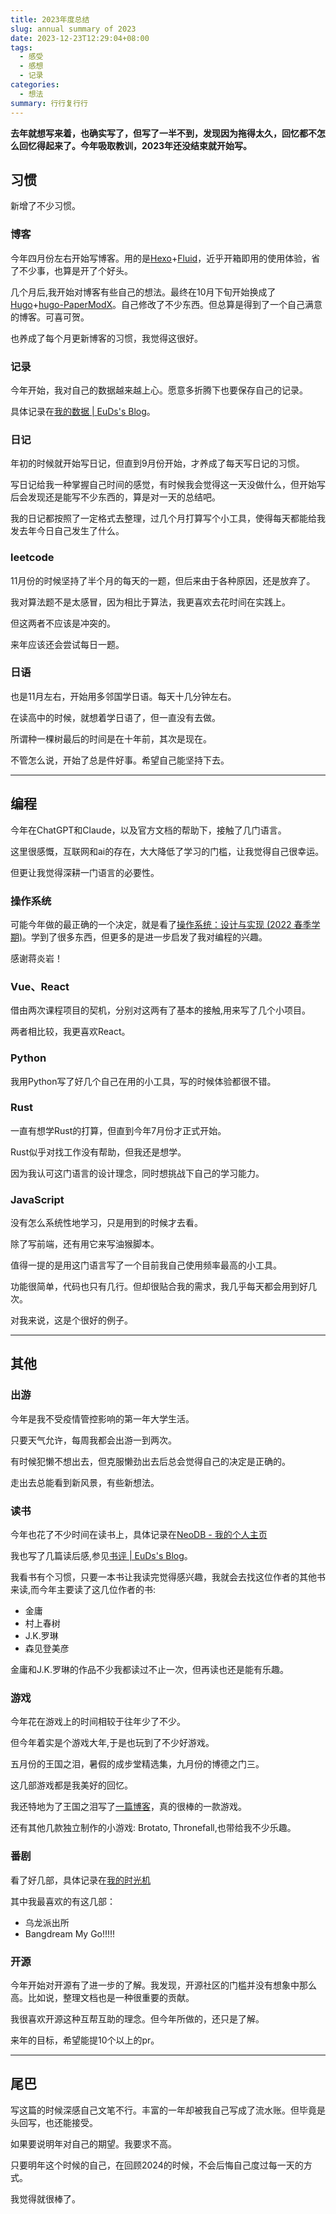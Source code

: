 ```yaml
---
title: 2023年度总结
slug: annual summary of 2023
date: 2023-12-23T12:29:04+08:00
tags:
  - 感受
  - 感想
  - 记录
categories:
  - 想法
summary: 行行复行行
---
```


**去年就想写来着，也确实写了，但写了一半不到，发现因为拖得太久，回忆都不怎么回忆得起来了。今年吸取教训，2023年还没结束就开始写。**

## 习惯
新增了不少习惯。

### 博客
今年四月份左右开始写博客。用的是[Hexo](https://hexo.io/)+[Fluid](https://hexo.fluid-dev.com/)，近乎开箱即用的使用体验，省了不少事，也算是开了个好头。

几个月后,我开始对博客有些自己的想法。最终在10月下旬开始换成了[Hugo](https://gohugo.io/)+[hugo-PaperModX](https://github.com/reorx/hugo-PaperModX/)。自己修改了不少东西。但总算是得到了一个自己满意的博客。可喜可贺。

也养成了每个月更新博客的习惯，我觉得这很好。

### 记录
今年开始，我对自己的数据越来越上心。愿意多折腾下也要保存自己的记录。

具体记录在[我的数据 | EuDs's Blog](https://ds63.eu.org/2023/my-data/)。

### 日记
年初的时候就开始写日记，但直到9月份开始，才养成了每天写日记的习惯。

写日记给我一种掌握自己时间的感觉，有时候我会觉得这一天没做什么，但开始写后会发现还是能写不少东西的，算是对一天的总结吧。

我的日记都按照了一定格式去整理，过几个月打算写个小工具，使得每天都能给我发去年今日自己发生了什么。

### leetcode 
11月份的时候坚持了半个月的每天的一题，但后来由于各种原因，还是放弃了。

我对算法题不是太感冒，因为相比于算法，我更喜欢去花时间在实践上。

但这两者不应该是冲突的。

来年应该还会尝试每日一题。

### 日语
也是11月左右，开始用多邻国学日语。每天十几分钟左右。

在读高中的时候，就想着学日语了，但一直没有去做。

所谓种一棵树最后的时间是在十年前，其次是现在。

不管怎么说，开始了总是件好事。希望自己能坚持下去。

---

## 编程
今年在ChatGPT和Claude，以及官方文档的帮助下，接触了几门语言。

这里很感慨，互联网和ai的存在，大大降低了学习的门槛，让我觉得自己很幸运。

但更让我觉得深耕一门语言的必要性。

### 操作系统
可能今年做的最正确的一个决定，就是看了[操作系统：设计与实现 (2022 春季学期)](https://space.bilibili.com/202224425/channel/collectiondetail?sid=192498)。学到了很多东西，但更多的是进一步启发了我对编程的兴趣。

感谢蒋炎岩！

### Vue、React
借由两次课程项目的契机，分别对这两有了基本的接触,用来写了几个小项目。

两者相比较，我更喜欢React。

### Python 
我用Python写了好几个自己在用的小工具，写的时候体验都很不错。

### Rust
一直有想学Rust的打算，但直到今年7月份才正式开始。

Rust似乎对找工作没有帮助，但我还是想学。

因为我认可这门语言的设计理念，同时想挑战下自己的学习能力。

### JavaScript
没有怎么系统性地学习，只是用到的时候才去看。

除了写前端，还有用它来写油猴脚本。

值得一提的是用这门语言写了一个目前我自己使用频率最高的小工具。

功能很简单，代码也只有几行。但却很贴合我的需求，我几乎每天都会用到好几次。

对我来说，这是个很好的例子。

---

## 其他

### 出游
今年是我不受疫情管控影响的第一年大学生活。

只要天气允许，每周我都会出游一到两次。

有时候犯懒不想出去，但克服懒劲出去后总会觉得自己的决定是正确的。

走出去总能看到新风景，有些新想法。

### 读书
今年也花了不少时间在读书上，具体记录在[NeoDB - 我的个人主页](https://neodb.social/users/EuDs63/)

我也写了几篇读后感,参见[书评 | EuDs's Blog](https://ds63.eu.org/tags/%E4%B9%A6%E8%AF%84/)。

我看书有个习惯，只要一本书让我读完觉得感兴趣，我就会去找这位作者的其他书来读,而今年主要读了这几位作者的书:
- 金庸 
- 村上春树 
- J.K.罗琳
- 森见登美彦
  
金庸和J.K.罗琳的作品不少我都读过不止一次，但再读也还是能有乐趣。

### 游戏
今年花在游戏上的时间相较于往年少了不少。

但今年着实是个游戏大年,于是也玩到了不少好游戏。

五月份的王国之泪，暑假的成步堂精选集，九月份的博德之门三。

这几部游戏都是我美好的回忆。

我还特地为了王国之泪写了[一篇博客](https://ds63.eu.org/2023/tears-of-the-kingdom/)，真的很棒的一款游戏。

还有其他几款独立制作的小游戏: Brotato, Thronefall,也带给我不少乐趣。

### 番剧
看了好几部，具体记录在[我的时光机](https://bgm.tv/user/euds63)

其中我最喜欢的有这几部：
- 乌龙派出所
- Bangdream My Go!!!!! 

### 开源 
今年开始对开源有了进一步的了解。我发现，开源社区的门槛并没有想象中那么高。比如说，整理文档也是一种很重要的贡献。

我很喜欢开源这种互帮互助的理念。但今年所做的，还只是了解。

来年的目标，希望能提10个以上的pr。

---

## 尾巴
写这篇的时候深感自己文笔不行。丰富的一年却被我自己写成了流水账。但毕竟是头回写，也还能接受。

如果要说明年对自己的期望。我要求不高。

只要明年这个时候的自己，在回顾2024的时候，不会后悔自己度过每一天的方式。

我觉得就很棒了。